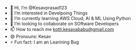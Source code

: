 - 👋 Hi, I’m @Kesavprasad123
- 👀 I’m interested in Develpoing Things
- 🌱 I’m currently learning AWS Cloud, AI & ML Using Python
- 💞️ I’m looking to collaborate on SOftware Developers
- 📫 How to reach me kotti.kesavababu@gmail.com
- 😄 Pronouns: Kesav
- ⚡ Fun fact: I am an Learining Bug

<!---
Kesavprasad123/Kesavprasad123 is a ✨ special ✨ repository because its `README.md` (this file) appears on your GitHub profile.
You can click the Preview link to take a look at your changes.
--->
